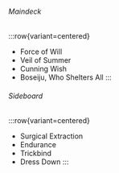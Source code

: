 ###### Maindeck

:::row{variant=centered}
- Force of Will
- Veil of Summer
- Cunning Wish
- Boseiju, Who Shelters All
:::

###### Sideboard

:::row{variant=centered}
- Surgical Extraction
- Endurance
- Trickbind
- Dress Down
:::
